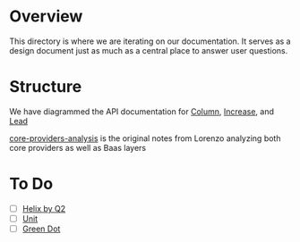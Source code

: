 # Overview

This directory is where we are iterating on our documentation. It serves as a design document just as much as a central place to answer user questions. 

# Structure

We have diagrammed the API documentation for [Column](./column.md), [Increase](./increase.md), and [Lead](./lead-bank.md)

[core-providers-analysis](./core-providers-analysis.md) is the original notes from Lorenzo analyzing both core providers as well as Baas layers 

# To Do 
- [ ] [Helix by Q2](https://helix.q2.com/developers)
- [ ] [Unit](https://www.unit.co/docs/api/)
- [ ] [Green Dot](https://www.greendot.com/business-solutions/developer)